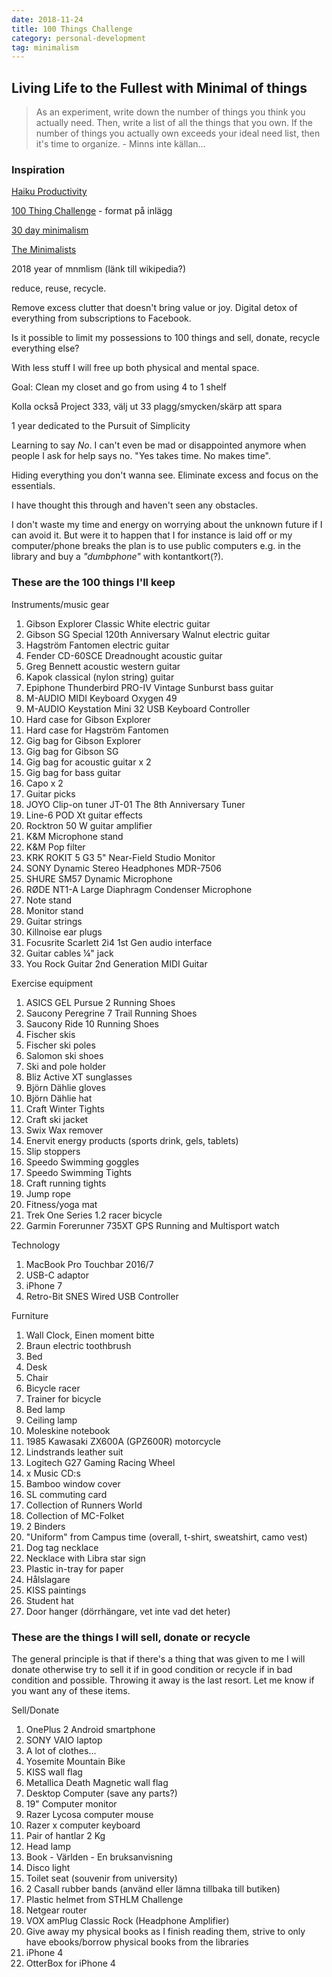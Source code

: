 ```yaml
---
date: 2018-11-24
title: 100 Things Challenge
category: personal-development
tag: minimalism
---
```


## Living Life to the Fullest with Minimal of things

> As an experiment, write down the number of things you think you actually need. Then, write a list of all the things that you own. If the number of things you actually own exceeds your ideal need list, then it's time to organize. - Minns inte källan...

### Inspiration

[Haiku Productivity](https://zenhabits.net/haiku-productivity-the-fine-art-of-limiting-yourself-to-the-essential/)

[100 Thing Challenge](https://zenhabits.net/minimalist-fun-the-100-things-challenge/) - format på inlägg

[30 day minimalism](https://www.pickuplimes.com/single-post/2017/11/05/30-DAYS-TO-MINIMALISM-printable-guide)

[The Minimalists](https://www.youtube.com/watch?v=w7rewjFNiys)

2018 year of mnmlism (länk till wikipedia?)

reduce, reuse, recycle.

Remove excess clutter that doesn't bring value or joy. Digital detox of everything from subscriptions to Facebook.

Is it possible to limit my possessions to 100 things and sell, donate, recycle everything else?

With less stuff I will free up both physical and mental space.

Goal: Clean my closet and go from using 4 to 1 shelf

Kolla också Project 333, välj ut 33 plagg/smycken/skärp att spara

1 year dedicated to the Pursuit of Simplicity

Learning to say *No*. I can't even be mad or disappointed anymore when people I ask for help says no. "Yes takes time. No makes time".

Hiding everything you don't wanna see. Eliminate excess and focus on the essentials.

I have thought this through and haven't seen any obstacles.

I don't waste my time and energy on worrying about the unknown future if I can avoid it. But were it to happen that I for instance is laid off or my computer/phone breaks the plan is to use public computers e.g. in the library and buy a *"dumbphone"* with kontantkort(?).

### These are the 100 things I'll keep

Instruments/music gear

1. Gibson Explorer Classic White electric guitar
2. Gibson SG Special 120th Anniversary Walnut electric guitar
3. Hagström Fantomen electric guitar
4. Fender CD-60SCE Dreadnought acoustic guitar
5. Greg Bennett acoustic western guitar
6. Kapok classical (nylon string) guitar
7. Epiphone Thunderbird PRO-IV Vintage Sunburst bass guitar
8. M-AUDIO MIDI Keyboard Oxygen 49
9. M-AUDIO Keystation Mini 32 USB Keyboard Controller
10. Hard case for Gibson Explorer
11. Hard case for Hagström Fantomen
12. Gig bag for Gibson Explorer
13. Gig bag for Gibson SG
14. Gig bag for acoustic guitar x 2
15. Gig bag for bass guitar
16. Capo x 2
17. Guitar picks
18. JOYO Clip-on tuner JT-01 The 8th Anniversary Tuner
19. Line-6 POD Xt guitar effects
20. Rocktron 50 W guitar amplifier
21. K&M Microphone stand
22. K&M Pop filter
23. KRK ROKIT 5 G3 5" Near-Field Studio Monitor
24. SONY Dynamic Stereo Headphones MDR-7506
25. SHURE SM57 Dynamic Microphone
26. RØDE NT1-A Large Diaphragm Condenser Microphone
27. Note stand
28. Monitor stand
29. Guitar strings
30. Killnoise ear plugs
31. Focusrite Scarlett 2i4 1st Gen audio interface
32. Guitar cables ¼" jack
33. You Rock Guitar 2nd Generation MIDI Guitar

Exercise equipment

1. ASICS GEL Pursue 2 Running Shoes
2. Saucony Peregrine 7 Trail Running Shoes
3. Saucony Ride 10 Running Shoes
4. Fischer skis
5. Fischer ski poles
6. Salomon ski shoes
7. Ski and pole holder
8. Bliz Active XT sunglasses
9. Björn Dählie gloves
10. Björn Dählie hat
11. Craft Winter Tights
12. Craft ski jacket
13. Swix Wax remover
14. Enervit energy products (sports drink, gels, tablets)
15. Slip stoppers
16. Speedo Swimming goggles
17. Speedo Swimming Tights
18. Craft running tights
19. Jump rope
20. Fitness/yoga mat
21. Trek One Series 1.2 racer bicycle
22. Garmin Forerunner 735XT GPS Running and Multisport watch

Technology

1. MacBook Pro Touchbar 2016/7
2. USB-C adaptor
3. iPhone 7
4. Retro-Bit SNES Wired USB Controller

Furniture

1. Wall Clock, Einen moment bitte
2. Braun electric toothbrush
3. Bed
4. Desk
5. Chair
6. Bicycle racer
7. Trainer for bicycle
8. Bed lamp
9. Ceiling lamp
10. Moleskine notebook
11. 1985 Kawasaki ZX600A (GPZ600R) motorcycle
12. Lindstrands leather suit
13. Logitech G27 Gaming Racing Wheel
14. x Music CD:s
15. Bamboo window cover
16. SL commuting card
17. Collection of Runners World
18. Collection of MC-Folket
19. 2 Binders
20. "Uniform" from Campus time (overall, t-shirt, sweatshirt, camo vest)
21. Dog tag necklace
22. Necklace with Libra star sign
23. Plastic in-tray for paper
24. Hålslagare
25. KISS paintings
26. Student hat
27. Door hanger (dörrhängare, vet inte vad det heter)

### These are the things I will sell, donate or recycle

The general principle is that if there's a thing that was given to me I will donate otherwise try to sell it if in good condition or recycle if in bad condition and possible. Throwing it away is the last resort. Let me know if you want any of these items.

Sell/Donate

1. OnePlus 2 Android smartphone
2. SONY VAIO laptop
3. A lot of clothes…
4. Yosemite Mountain Bike
5. KISS wall flag
6. Metallica Death Magnetic wall flag
7. Desktop Computer (save any parts?)
8. 19" Computer monitor
9. Razer Lycosa computer mouse
10. Razer x computer keyboard
11. Pair of hantlar 2 Kg
12. Head lamp
13. Book - Världen - En bruksanvisning
14. Disco light
15. Toilet seat (souvenir from university)
16. 2 Casall rubber bands (använd eller lämna tillbaka till butiken)
17. Plastic helmet from STHLM Challenge
18. Netgear router
19. VOX amPlug Classic Rock (Headphone Amplifier)
20. Give away my physical books as I finish reading them, strive to only have ebooks/borrow physical books from the libraries
21. iPhone 4
22. OtterBox for iPhone 4
